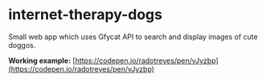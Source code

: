 # internet-therapy-dogs
Small web app which uses Gfycat API to search and display images of cute doggos.

**Working example:** [https://codepen.io/radotreyes/pen/vJyzbp](https://codepen.io/radotreyes/pen/vJyzbp)
